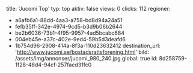 title: 'Jucomi Top'
typ: top
aktiv: false
views: 0
clicks: 112
regioner:
  - a6afb6a1-88dd-4aa3-a758-bd8d94a24a51
  - fefb35ff-342e-4974-9cd5-b3d9b06b2644
  - be2b6036-73b1-4f95-9957-4ad5bcabc684
  - 004eb45e-a37c-402e-9ed4-59b5d3deafd6
  - 1b754d96-2908-414a-8f3a-110d23632412
destination_url: 'http://www.jucomi.se/bostadsrattsforening.html'
bild: /assets/img/annonser/jucomi_980_240.jpg
global: true
id: 8d258759-1f28-48d4-94cf-257facd31fc0

